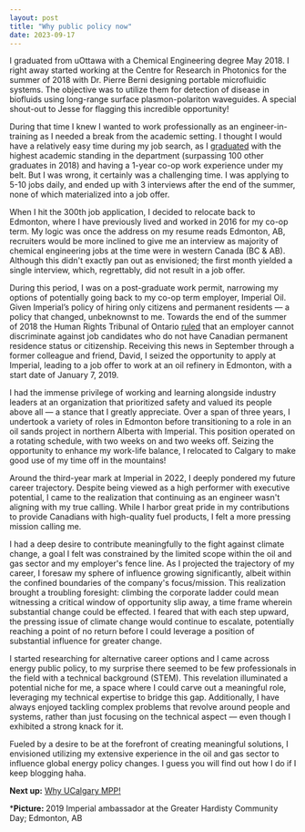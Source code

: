 ```yaml
---
layout: post
title: "Why public policy now"
date: 2023-09-17
---
```


<!-- wp:paragraph -->
<p>I graduated from uOttawa with a Chemical Engineering degree May 2018. I right away started working at the Centre for Research in Photonics for the summer of 2018 with Dr. Pierre Berni designing portable microfluidic systems. The objective was to utilize them for detection of disease in biofluids using long-range surface plasmon-polariton waveguides. A special shout-out to Jesse for flagging this incredible opportunity!</p>
<!-- /wp:paragraph -->

<!-- wp:paragraph -->
<p>During that time I knew I wanted to work professionally as an engineer-in-training as I needed a break from the academic setting. I thought I would have a relatively easy time during my job search, as I <a href="https://www.soci.org/news/awards/sci-canada-awards/canada-student-merit-award/ahmed-elmeligy-biography">graduated</a> with the highest academic standing in the department (surpassing 100 other graduates in 2018) and having a 1-year co-op work experience under my belt. But I was wrong, it certainly was a challenging time. I was applying to 5-10 jobs daily, and ended up with 3 interviews after the end of the summer, none of which materialized into a job offer.</p>
<!-- /wp:paragraph -->

<!-- wp:paragraph -->
<p>When I hit the 300th job application, I decided to relocate back to Edmonton, where I have previously lived and worked in 2016 for my co-op term. My logic was once the address on my resume reads Edmonton, AB, recruiters would be more inclined to give me an interview as majority of chemical engineering jobs at the time were in western Canada (BC &amp; AB). Although this didn't exactly pan out as envisioned; the first month yielded a single interview, which, regrettably, did not result in a job offer.</p>
<!-- /wp:paragraph -->

<!-- wp:paragraph -->
<p>During this period, I was on a post-graduate work permit, narrowing my options of potentially going back to my co-op term employer, Imperial Oil. Given Imperial’s policy of hiring only citizens and permanent residents — a policy that changed, unbeknownst to me. Towards the end of the summer of 2018 the Human Rights Tribunal of Ontario <a href="https://www.thestar.com/news/gta/rights-tribunal-slams-imperial-oil-for-cancelling-job-offer-to-engineer-over-immigration-status/article_d7669766-17d5-5222-a5b1-22185e3f234b.html">ruled</a> that an employer cannot discriminate against job candidates who do not have Canadian permanent residence status or citizenship. Receiving this news in September through a former colleague and friend, David, I seized the opportunity to apply at Imperial, leading to a job offer to work at an oil refinery in Edmonton, with a start date of January 7, 2019.</p>
<!-- /wp:paragraph -->

<!-- wp:paragraph -->
<p>I had the immense privilege of working and learning alongside industry leaders at an organization that prioritized safety and valued its people above all — a stance that I greatly appreciate. Over a span of three years, I undertook a variety of roles in Edmonton before transitioning to a role in an oil sands project in northern Alberta with Imperial. This position operated on a rotating schedule, with two weeks on and two weeks off. Seizing the opportunity to enhance my work-life balance, I relocated to Calgary to make good use of my time off in the mountains!</p>
<!-- /wp:paragraph -->

<!-- wp:paragraph -->
<p>Around the third-year mark at Imperial in 2022, I deeply pondered my future career trajectory. Despite being viewed as a high performer with executive potential, I came to the realization that continuing as an engineer wasn't aligning with my true calling. While I harbor great pride in my contributions to  provide Canadians with high-quality fuel products, I felt a more pressing mission calling me.</p>
<!-- /wp:paragraph -->

<!-- wp:paragraph -->
<p>I had a deep desire to contribute meaningfully to the fight against climate change, a goal I felt was constrained by the limited scope within the oil and gas sector and my employer's fence line. As I projected the trajectory of my career, I foresaw my sphere of influence growing significantly, albeit within the confined boundaries of the company's focus/mission. This realization brought a troubling foresight: climbing the corporate ladder could mean witnessing a critical window of opportunity slip away, a time frame wherein substantial change could be effected. I feared that with each step upward, the pressing issue of climate change would continue to escalate, potentially reaching a point of no return before I could leverage a position of substantial influence for greater change.</p>
<!-- /wp:paragraph -->

<!-- wp:paragraph -->
<p>I started researching for alternative career options and I came across energy public policy, to my surprise there seemed to be few professionals in the field with a technical background (STEM). This revelation illuminated a potential niche for me, a space where I could carve out a meaningful role, leveraging my technical expertise to bridge this gap. Additionally, I have always enjoyed tackling complex problems that revolve around people and systems, rather than just focusing on the technical aspect — even though I exhibited a strong knack for it.</p>
<!-- /wp:paragraph -->

<!-- wp:paragraph -->
<p>Fueled by a desire to be at the forefront of creating meaningful solutions, I envisioned utilizing my extensive experience in the oil and gas sector to influence global energy policy changes. I guess you will find out how I do if I keep blogging haha.</p>
<!-- /wp:paragraph -->

<!-- wp:paragraph -->
<p><strong>Next up:</strong> <a rel="noreferrer noopener" href="https://ahmedelmeligy.com/2023/09/18/why-ucalgary-mpp/" target="_blank">Why UCalgary MPP!</a></p>
<!-- /wp:paragraph -->

<!-- wp:paragraph -->
<p>*<strong>Picture:&nbsp;</strong>2019 Imperial ambassador at the Greater Hardisty Community Day; Edmonton, AB</p>
<!-- /wp:paragraph -->